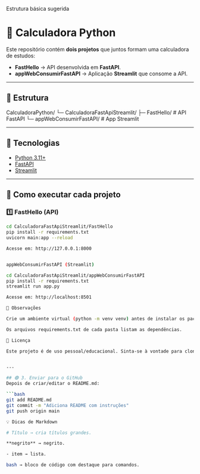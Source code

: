 Estrutura básica sugerida

# 🧮 Calculadora Python

Este repositório contém **dois projetos** que juntos formam uma calculadora de estudos:
- **FastHello** → API desenvolvida em **FastAPI**.
- **appWebConsumirFastAPI** → Aplicação **Streamlit** que consome a API.

---

## 📂 Estrutura
CalculadoraPython/
└─ CalculadoraFastApiStreamlit/
├─ FastHello/ # API FastAPI
└─ appWebConsumirFastAPI/ # App Streamlit


---

## 🚀 Tecnologias
- [Python 3.11+](https://www.python.org/)
- [FastAPI](https://fastapi.tiangolo.com/)
- [Streamlit](https://streamlit.io/)

---

## 🔧 Como executar cada projeto

### 1️⃣ FastHello (API)
```bash
cd CalculadoraFastApiStreamlit/FastHello
pip install -r requirements.txt
uvicorn main:app --reload

Acesse em: http://127.0.0.1:8000


appWebConsumirFastAPI (Streamlit)

cd CalculadoraFastApiStreamlit/appWebConsumirFastAPI
pip install -r requirements.txt
streamlit run app.py

Acesse em: http://localhost:8501

📝 Observações

Crie um ambiente virtual (python -m venv venv) antes de instalar os pacotes para cada projeto.

Os arquivos requirements.txt de cada pasta listam as dependências.

📜 Licença

Este projeto é de uso pessoal/educacional. Sinta-se à vontade para clonar e adaptar.


---

## 🟢 3. Enviar para o GitHub
Depois de criar/editar o README.md:

```bash
git add README.md
git commit -m "Adiciona README com instruções"
git push origin main

💡 Dicas de Markdown

# Título → cria títulos grandes.

**negrito** → negrito.

- item → lista.

bash → bloco de código com destaque para comandos.

